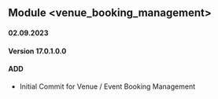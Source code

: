 ## Module <venue_booking_management>

#### 02.09.2023
#### Version 17.0.1.0.0
#### ADD

- Initial Commit for Venue / Event Booking Management

